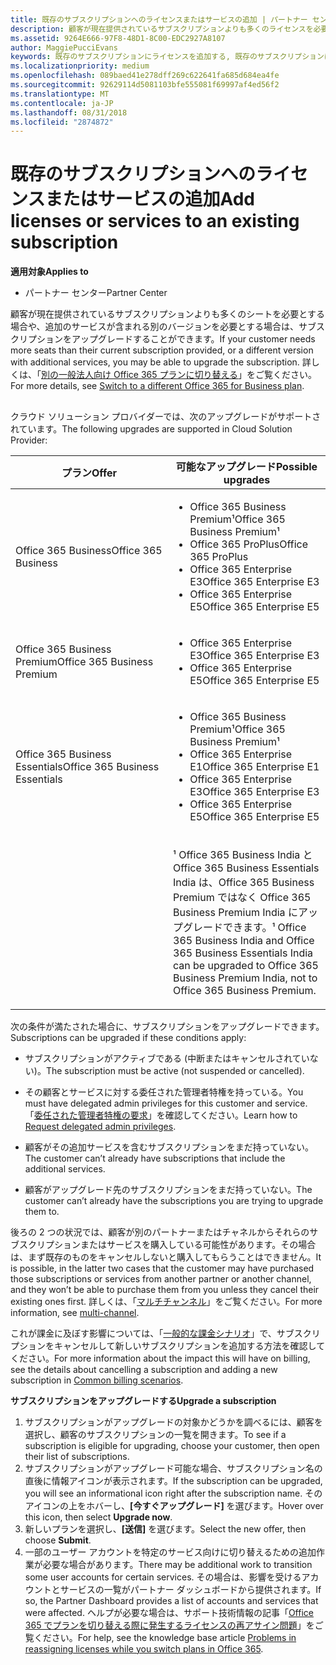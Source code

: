 ```yaml
---
title: 既存のサブスクリプションへのライセンスまたはサービスの追加 | パートナー センター
description: 顧客が現在提供されているサブスクリプションよりも多くのライセンスを必要とする場合や、追加のサービスが含まれる別のバージョンを必要とする場合は、サブスクリプションをアップグレードすることができます。
ms.assetid: 9264E666-97F8-48D1-8C00-EDC2927A8107
author: MaggiePucciEvans
keywords: 既存のサブスクリプションにライセンスを追加する, 既存のサブスクリプションにシートを追加する, サブスクリプションを変更する, サブスクリプションの変更, 顧客のライセンスを追加購入する
ms.localizationpriority: medium
ms.openlocfilehash: 089baed41e278dff269c622641fa685d684ea4fe
ms.sourcegitcommit: 92629114d5081103bfe555081f69997af4ed56f2
ms.translationtype: MT
ms.contentlocale: ja-JP
ms.lasthandoff: 08/31/2018
ms.locfileid: "2874872"
---
```

# <a name="add-licenses-or-services-to-an-existing-subscription"></a><span data-ttu-id="f67fc-104">既存のサブスクリプションへのライセンスまたはサービスの追加</span><span class="sxs-lookup"><span data-stu-id="f67fc-104">Add licenses or services to an existing subscription</span></span>

**<span data-ttu-id="f67fc-105">適用対象</span><span class="sxs-lookup"><span data-stu-id="f67fc-105">Applies to</span></span>**

-  <span data-ttu-id="f67fc-106">パートナー センター</span><span class="sxs-lookup"><span data-stu-id="f67fc-106">Partner Center</span></span>

<span data-ttu-id="f67fc-107">顧客が現在提供されているサブスクリプションよりも多くのシートを必要とする場合や、追加のサービスが含まれる別のバージョンを必要とする場合は、サブスクリプションをアップグレードすることができます。</span><span class="sxs-lookup"><span data-stu-id="f67fc-107">If your customer needs more seats than their current subscription provided, or a different version with additional services, you may be able to upgrade the subscription.</span></span> <span data-ttu-id="f67fc-108">詳しくは、「[別の一般法人向け Office 365 プランに切り替える](http://go.microsoft.com/fwlink/p/?LinkId=723577)」をご覧ください。</span><span class="sxs-lookup"><span data-stu-id="f67fc-108">For more details, see [Switch to a different Office 365 for Business plan](http://go.microsoft.com/fwlink/p/?LinkId=723577).</span></span>

## <a href="" id="upgradesubscription"></a>


<span data-ttu-id="f67fc-109">クラウド ソリューション プロバイダーでは、次のアップグレードがサポートされています。</span><span class="sxs-lookup"><span data-stu-id="f67fc-109">The following upgrades are supported in Cloud Solution Provider:</span></span>

<table>
<colgroup>
<col width="50%" />
<col width="50%" />
</colgroup>
<thead>
<tr class="header">
<th><span data-ttu-id="f67fc-110">プラン</span><span class="sxs-lookup"><span data-stu-id="f67fc-110">Offer</span></span></th>
<th><span data-ttu-id="f67fc-111">可能なアップグレード</span><span class="sxs-lookup"><span data-stu-id="f67fc-111">Possible upgrades</span></span></th>
</tr>
</thead>
<tbody>
<tr class="odd">
<td><span data-ttu-id="f67fc-112">Office 365 Business</span><span class="sxs-lookup"><span data-stu-id="f67fc-112">Office 365 Business</span></span></td>
<td><ul>
<li><span data-ttu-id="f67fc-113">Office 365 Business Premium¹</span><span class="sxs-lookup"><span data-stu-id="f67fc-113">Office 365 Business Premium¹</span></span></li>
<li><span data-ttu-id="f67fc-114">Office 365 ProPlus</span><span class="sxs-lookup"><span data-stu-id="f67fc-114">Office 365 ProPlus</span></span></li>
<li><span data-ttu-id="f67fc-115">Office 365 Enterprise E3</span><span class="sxs-lookup"><span data-stu-id="f67fc-115">Office 365 Enterprise E3</span></span></li>
<li><span data-ttu-id="f67fc-116">Office 365 Enterprise E5</span><span class="sxs-lookup"><span data-stu-id="f67fc-116">Office 365 Enterprise E5</span></span></li>
</ul></td>
</tr>
<tr class="even">
<td><span data-ttu-id="f67fc-117">Office 365 Business Premium</span><span class="sxs-lookup"><span data-stu-id="f67fc-117">Office 365 Business Premium</span></span></td>
<td><ul>
<li><span data-ttu-id="f67fc-118">Office 365 Enterprise E3</span><span class="sxs-lookup"><span data-stu-id="f67fc-118">Office 365 Enterprise E3</span></span></li>
<li><span data-ttu-id="f67fc-119">Office 365 Enterprise E5</span><span class="sxs-lookup"><span data-stu-id="f67fc-119">Office 365 Enterprise E5</span></span></li>
</ul></td>
</tr>
<tr class="odd">
<td><span data-ttu-id="f67fc-120">Office 365 Business Essentials</span><span class="sxs-lookup"><span data-stu-id="f67fc-120">Office 365 Business Essentials</span></span></td>
<td><ul>
<li><span data-ttu-id="f67fc-121">Office 365 Business Premium¹</span><span class="sxs-lookup"><span data-stu-id="f67fc-121">Office 365 Business Premium¹</span></span></li>
<li><span data-ttu-id="f67fc-122">Office 365 Enterprise E1</span><span class="sxs-lookup"><span data-stu-id="f67fc-122">Office 365 Enterprise E1</span></span></li>
<li><span data-ttu-id="f67fc-123">Office 365 Enterprise E3</span><span class="sxs-lookup"><span data-stu-id="f67fc-123">Office 365 Enterprise E3</span></span></li>
<li><span data-ttu-id="f67fc-124">Office 365 Enterprise E5</span><span class="sxs-lookup"><span data-stu-id="f67fc-124">Office 365 Enterprise E5</span></span></li>
</ul></td>
</tr>
<tr class="even">
<td></td>
<td><p><span data-ttu-id="f67fc-125">¹ Office 365 Business India と Office 365 Business Essentials India は、Office 365 Business Premium ではなく Office 365 Business Premium India にアップグレードできます。</span><span class="sxs-lookup"><span data-stu-id="f67fc-125">¹ Office 365 Business India and Office 365 Business Essentials India can be upgraded to Office 365 Business Premium India, not to Office 365 Business Premium.</span></span></p></td>
</tr>
</tbody>
</table>

 

<span data-ttu-id="f67fc-126">次の条件が満たされた場合に、サブスクリプションをアップグレードできます。</span><span class="sxs-lookup"><span data-stu-id="f67fc-126">Subscriptions can be upgraded if these conditions apply:</span></span>

-   <span data-ttu-id="f67fc-127">サブスクリプションがアクティブである (中断またはキャンセルされていない)。</span><span class="sxs-lookup"><span data-stu-id="f67fc-127">The subscription must be active (not suspended or cancelled).</span></span>

-   <span data-ttu-id="f67fc-128">その顧客とサービスに対する委任された管理者特権を持っている。</span><span class="sxs-lookup"><span data-stu-id="f67fc-128">You must have delegated admin privileges for this customer and service.</span></span> <span data-ttu-id="f67fc-129">「[委任された管理者特権の要求](request-a-relationship-with-a-customer.md)」を確認してください。</span><span class="sxs-lookup"><span data-stu-id="f67fc-129">Learn how to [Request delegated admin privileges](request-a-relationship-with-a-customer.md).</span></span>

-   <span data-ttu-id="f67fc-130">顧客がその追加サービスを含むサブスクリプションをまだ持っていない。</span><span class="sxs-lookup"><span data-stu-id="f67fc-130">The customer can’t already have subscriptions that include the additional services.</span></span>

-   <span data-ttu-id="f67fc-131">顧客がアップグレード先のサブスクリプションをまだ持っていない。</span><span class="sxs-lookup"><span data-stu-id="f67fc-131">The customer can’t already have the subscriptions you are trying to upgrade them to.</span></span>

<span data-ttu-id="f67fc-132">後ろの 2 つの状況では、顧客が別のパートナーまたはチャネルからそれらのサブスクリプションまたはサービスを購入している可能性があります。その場合は、まず既存のものをキャンセルしないと購入してもらうことはできません。</span><span class="sxs-lookup"><span data-stu-id="f67fc-132">It is possible, in the latter two cases that the customer may have purchased those subscriptions or services from another partner or another channel, and they won’t be able to purchase them from you unless they cancel their existing ones first.</span></span> <span data-ttu-id="f67fc-133">詳しくは、「[マルチチャンネル](multichannel.md)」をご覧ください。</span><span class="sxs-lookup"><span data-stu-id="f67fc-133">For more information, see [multi-channel](multichannel.md).</span></span>

<span data-ttu-id="f67fc-134">これが課金に及ぼす影響については、「[一般的な課金シナリオ](common-billing-scenarios.md)」で、サブスクリプションをキャンセルして新しいサブスクリプションを追加する方法を確認してください。</span><span class="sxs-lookup"><span data-stu-id="f67fc-134">For more information about the impact this will have on billing, see the details about cancelling a subscription and adding a new subscription in [Common billing scenarios](common-billing-scenarios.md).</span></span>

**<span data-ttu-id="f67fc-135">サブスクリプションをアップグレードする</span><span class="sxs-lookup"><span data-stu-id="f67fc-135">Upgrade a subscription</span></span>**

1.  <span data-ttu-id="f67fc-136">サブスクリプションがアップグレードの対象かどうかを調べるには、顧客を選択し、顧客のサブスクリプションの一覧を開きます。</span><span class="sxs-lookup"><span data-stu-id="f67fc-136">To see if a subscription is eligible for upgrading, choose your customer, then open their list of subscriptions.</span></span>
2.  <span data-ttu-id="f67fc-137">サブスクリプションがアップグレード可能な場合、サブスクリプション名の直後に情報アイコンが表示されます。</span><span class="sxs-lookup"><span data-stu-id="f67fc-137">If the subscription can be upgraded, you will see an informational icon right after the subscription name.</span></span> <span data-ttu-id="f67fc-138">そのアイコンの上をホバーし、**[今すぐアップグレード]** を選びます。</span><span class="sxs-lookup"><span data-stu-id="f67fc-138">Hover over this icon, then select **Upgrade now**.</span></span>
3.  <span data-ttu-id="f67fc-139">新しいプランを選択し、**[送信]** を選びます。</span><span class="sxs-lookup"><span data-stu-id="f67fc-139">Select the new offer, then choose **Submit**.</span></span>
4.  <span data-ttu-id="f67fc-140">一部のユーザー アカウントを特定のサービス向けに切り替えるための追加作業が必要な場合があります。</span><span class="sxs-lookup"><span data-stu-id="f67fc-140">There may be additional work to transition some user accounts for certain services.</span></span> <span data-ttu-id="f67fc-141">その場合は、影響を受けるアカウントとサービスの一覧がパートナー ダッシュボードから提供されます。</span><span class="sxs-lookup"><span data-stu-id="f67fc-141">If so, the Partner Dashboard provides a list of accounts and services that were affected.</span></span> <span data-ttu-id="f67fc-142">ヘルプが必要な場合は、サポート技術情報の記事「[Office 365 でプランを切り替える際に発生するライセンスの再アサイン問題](http://go.microsoft.com/fwlink/p/?LinkId=723576)」をご覧ください。</span><span class="sxs-lookup"><span data-stu-id="f67fc-142">For help, see the knowledge base article [Problems in reassigning licenses while you switch plans in Office 365](http://go.microsoft.com/fwlink/p/?LinkId=723576).</span></span>

 

 



